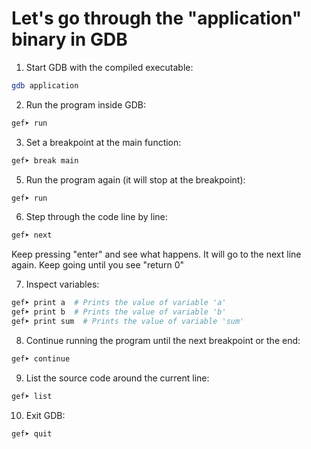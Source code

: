 # Let's go through the "application" binary in GDB

1. Start GDB with the compiled executable:
```sh
gdb application
```
2. Run the program inside GDB:
```sh
gef➤ run
```
3. Set a breakpoint at the main function:
```sh
gef➤ break main
```
5. Run the program again (it will stop at the breakpoint):
```sh
gef➤ run
```
6. Step through the code line by line:
```sh
gef➤ next
```
Keep pressing "enter" and see what happens. It will go to the next line again. Keep going until you see "return 0"

7. Inspect variables:
```sh
gef➤ print a  # Prints the value of variable 'a'
gef➤ print b  # Prints the value of variable 'b'
gef➤ print sum  # Prints the value of variable 'sum'
```
8. Continue running the program until the next breakpoint or the end:
```sh
gef➤ continue
```
9.  List the source code around the current line:
```sh
gef➤ list
```
10.  Exit GDB:
```sh
gef➤ quit
```